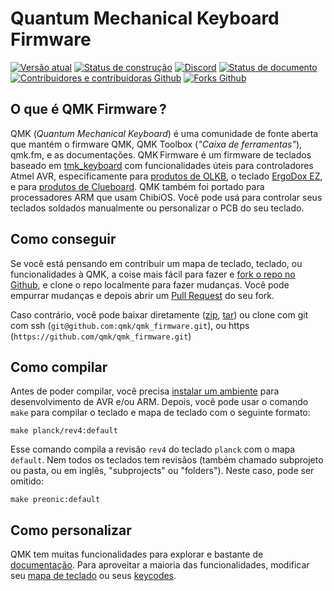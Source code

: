 # Quantum Mechanical Keyboard Firmware

[![Versão atual](https://img.shields.io/github/tag/qmk/qmk_firmware.svg)](https://github.com/qmk/qmk_firmware/tags)
[![Status de construção](https://travis-ci.org/qmk/qmk_firmware.svg?branch=master)](https://travis-ci.org/qmk/qmk_firmware)
[![Discord](https://img.shields.io/discord/440868230475677696.svg)](https://discord.gg/Uq7gcHh)
[![Status de documento](https://img.shields.io/badge/docs-ready-orange.svg)](https://docs.qmk.fm)
[![Contribuidores e contribuidoras Github](https://img.shields.io/github/contributors/qmk/qmk_firmware.svg)](https://github.com/qmk/qmk_firmware/pulse/monthly)
[![Forks Github](https://img.shields.io/github/forks/qmk/qmk_firmware.svg?style=social&label=Fork)](https://github.com/qmk/qmk_firmware/)

## O que é QMK Firmware ?

QMK (_Quantum Mechanical Keyboard_) é uma comunidade de fonte aberta que mantém o firmware QMK, QMK Toolbox (_"Caixa de ferramentas"_), qmk.fm, e as documentações. QMK Firmware é um firmware de teclados baseado em [tmk_keyboard](http://github.com/tmk/tmk_keyboard) com funcionalidades úteis para controladores Atmel AVR, especificamente para [produtos de OLKB](http://olkb.com), o teclado [ErgoDox EZ](http://www.ergodox-ez.com), e para [produtos de Clueboard](http://clueboard.co/). QMK também foi portado para processadores ARM que usam ChibiOS. Você pode usá para controlar seus teclados soldados manualmente ou personalizar o PCB do seu teclado.

## Como conseguir

Se você está pensando em contribuir um mapa de teclado, teclado, ou funcionalidades à QMK, a coise mais fácil para fazer e [fork o repo no Github](https://github.com/qmk/qmk_firmware#fork-destination-box), e clone o repo localmente para fazer mudanças. Você pode empurrar mudanças e depois abrir um [Pull Request](https://github.com/qmk/qmk_firmware/pulls) do seu fork.

Caso contrário, você pode baixar diretamente ([zip](https://github.com/qmk/qmk_firmware/zipball/master), [tar](https://github.com/qmk/qmk_firmware/tarball/master)) ou clone com git com ssh (`git@github.com:qmk/qmk_firmware.git`), ou https (`https://github.com/qmk/qmk_firmware.git`)

## Como compilar

Antes de poder compilar, você precisa [instalar um ambiente](getting_started_build_tools.md) para desenvolvimento de AVR e/ou ARM. Depois, você pode usar o comando `make` para compilar o teclado e mapa de teclado com o seguinte formato:

    make planck/rev4:default

Esse comando compila a revisão `rev4` do teclado `planck` com o mapa `default`. Nem todos os teclados tem revisãos (também chamado subprojeto ou pasta, ou em inglês, "subprojects" ou "folders"). Neste caso, pode ser omitido:

    make preonic:default

## Como personalizar

QMK tem muitas funcionalidades para explorar e bastante de [documentação](http://docs.qmk.fm). Para aproveitar a maioria das funcionalidades, modificar seu [mapa de teclado](keymap.md) ou seus [keycodes](keycodes.md).
